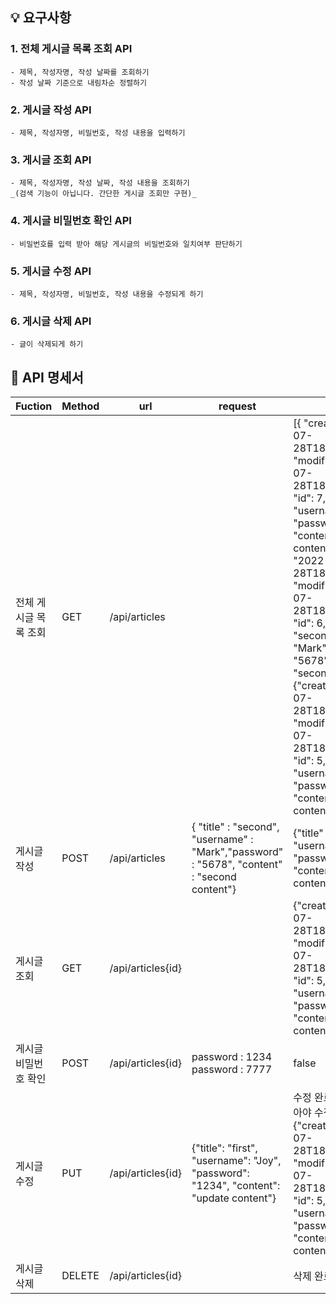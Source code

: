 ## 💡 **요구사항**  
  
### **1. 전체 게시글 목록 조회 API**  
    - 제목, 작성자명, 작성 날짜를 조회하기  
    - 작성 날짜 기준으로 내림차순 정렬하기   
### **2. 게시글 작성 API**  
    - 제목, 작성자명, 비밀번호, 작성 내용을 입력하기  
### **3. 게시글 조회 API**  
    - 제목, 작성자명, 작성 날짜, 작성 내용을 조회하기   
    _(검색 기능이 아닙니다. 간단한 게시글 조회만 구현)_  
### **4. 게시글 비밀번호 확인 API**  
    - 비밀번호를 입력 받아 해당 게시글의 비밀번호와 일치여부 판단하기  
### **5. 게시글 수정 API**  
    - 제목, 작성자명, 비밀번호, 작성 내용을 수정되게 하기  
### **6. 게시글 삭제 API**  
    - 글이 삭제되게 하기  
  
##  🍎 API 명세서  
  
| Fuction | Method | url |request | respond |
| ------ | -- | -- |----------- |---------- |
| 전체 게시글 목록 조회 | GET | /api/articles |  |[{ "createAt": "2022-07-28T18:29:07.850107", "modifiedAt": "2022-07-28T18:29:07.850107", "id": 7, "title": "third", "username": "Vincent", "password": "7777", "content": "third content"}, {"createAt": "2022-07-28T18:26:46.005421", "modifiedAt": "2022-07-28T18:26:46.005421", "id": 6, "title": "second", "username": "Mark", "password": "5678", "content": "second content"}, {"createAt": "2022-07-28T18:26:23.140679", "modifiedAt": "2022-07-28T18:26:23.140679", "id": 5,"title": "first", "username": "Joy", "password": "1234", "content": "first content"}]|
| 게시글 작성 | POST | /api/articles | {  "title" : "second", "username" : "Mark","password" : "5678", "content" : "second content"} |{"title" : "second", "username" : "Mark", "password" : "5678", "content" : "second content" }|
| 게시글 조회 | GET | /api/articles{id} |  |{"createAt": "2022-07-28T18:26:23.140679", "modifiedAt": "2022-07-28T18:26:23.140679", "id": 5, "title": "first", "username": "Joy", "password": "1234", "content": "first content"} |
| 게시글 비밀번호 확인 | POST | /api/articles{id} | password : 1234 password : 7777 | false |  
| 게시글 수정 | PUT | /api/articles{id} | {"title": "first", "username": "Joy", "password": "1234", "content": "update content"}  | 수정 완료! ( 비밀번호가 같아야 수정 가능 ){"createAt": "2022-07-28T18:26:23.140679", "modifiedAt": "2022-07-28T18:41:26.689269", "id": 5, "title": "first", "username": "Joy", "password": "1234", "content": "update content"}|
| 게시글 삭제 | DELETE | /api/articles{id} |  | 삭제 완료! |

